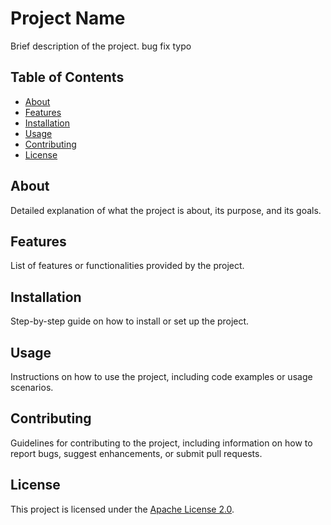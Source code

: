 # Project Name

Brief description of the project.
bug fix typo

## Table of Contents

- [About](#about)
- [Features](#features)
- [Installation](#installation)
- [Usage](#usage)
- [Contributing](#contributing)
- [License](#license)

## About

Detailed explanation of what the project is about, its purpose, and its goals.

## Features

List of features or functionalities provided by the project.

## Installation

Step-by-step guide on how to install or set up the project.

## Usage

Instructions on how to use the project, including code examples or usage scenarios.

## Contributing

Guidelines for contributing to the project, including information on how to report bugs, suggest enhancements, or submit pull requests.

## License

This project is licensed under the [Apache License 2.0](LICENSE).
